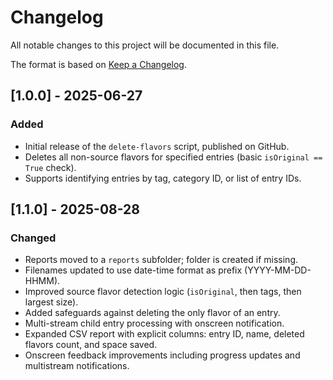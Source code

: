 # Changelog

All notable changes to this project will be documented in this file.

The format is based on [Keep a Changelog](https://keepachangelog.com/en/1.0.0/).

## [1.0.0] - 2025-06-27

### Added
- Initial release of the `delete-flavors` script, published on GitHub.
- Deletes all non-source flavors for specified entries (basic `isOriginal == True` check).
- Supports identifying entries by tag, category ID, or list of entry IDs.

## [1.1.0] - 2025-08-28

### Changed
- Reports moved to a `reports` subfolder; folder is created if missing.
- Filenames updated to use date-time format as prefix (YYYY-MM-DD-HHMM).
- Improved source flavor detection logic (`isOriginal`, then tags, then largest size).
- Added safeguards against deleting the only flavor of an entry.
- Multi-stream child entry processing with onscreen notification.
- Expanded CSV report with explicit columns: entry ID, name, deleted flavors count, and space saved.
- Onscreen feedback improvements including progress updates and multistream notifications.